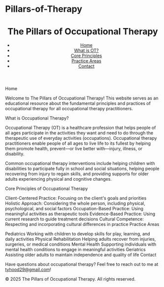 # Pillars-of-Therapy

<!DOCTYPE html>
<html lang="en">
<head>
    <meta charset="UTF-8">
    <meta name="viewport" content="width=device-width, initial-scale=1.0">
    <title>The Pillars of Occupational Therapy</title>
    <link rel="stylesheet" href="styles.css">
</head>
<body>
    <header>
        <h1>The Pillars of Occupational Therapy</h1>
        <nav>
            <ul>
                <li><a href="#home">Home</a></li>
                <li><a href="#what-is-ot">What is OT?</a></li>
                <li><a href="#core-principles">Core Principles</a></li>
                <li><a href="#practice-areas">Practice Areas</a></li>
                <li><a href="#contact">Contact</a></li>
            </ul>
        </nav>
    </header>

Home

Welcome to The Pillars of Occupational Therapy! This website serves as an educational resource about the fundamental principles and practices of occupational therapy for all occupational therapy practitioners.

What is Occupational Therapy?

Occupational Therapy (OT) is a healthcare profession that helps people of all ages participate in the activities they want and need to do through the therapeutic use of everyday activities (occupations). Occupational therapy practitioners enable people of all ages to live life to its fullest by helping them promote health, prevent—or live better with—injury, illness, or disability.

Common occupational therapy interventions include helping children with disabilities to participate fully in school and social situations, helping people recovering from injury to regain skills, and providing supports for older adults experiencing physical and cognitive changes.

Core Principles of Occupational Therapy

Client-Centered Practice: Focusing on the client's goals and priorities
Holistic Approach: Considering the whole person, including physical, psychological, and social factors
Occupation-Based Practice: Using meaningful activities as therapeutic tools
Evidence-Based Practice: Using current research to guide treatment decisions
Cultural Competence: Respecting and incorporating cultural differences in practice
Practice Areas

Pediatrics Working with children to develop skills for play, learning, and daily activities
Physical Rehabilitation Helping adults recover from injuries, surgeries, or medical conditions
Mental Health Supporting individuals with mental health conditions to engage in meaningful activities
Geriatrics Assisting older adults to maintain independence and quality of life
Contact

Have questions about occupational therapy? Feel free to reach out to me at tyhood29@gmail.com!

© 2025 The Pillars of Occupational Therapy. All rights reserved.
